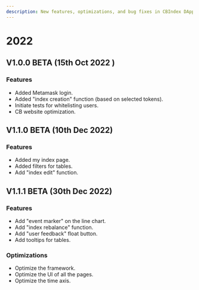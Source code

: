 ```yaml
---
description: New features, optimizations, and bug fixes in CBIndex DApp.
---
```


# 2022



## V1.0.0 BETA (15th Oct 2022 )

### Features

* Added Metamask login.
* Added "index creation" function (based on selected tokens).
* Initiate tests for whitelisting users.
* CB website optimization.



## V1.1.0 BETA (10th Dec 2022)

### Features

* Added my index page.
* Added filters for tables.
* Add "index edit" function.



## V1.1.1 BETA (30th Dec 2022)

### Features

* Add "event marker" on the line chart.
* Add "index rebalance" function.
* Add "user feedback" float button.
* Add tooltips for tables.

### Optimizations

* Optimize the framework.
* Optimize the UI of all the pages.
* Optimize the time axis.

